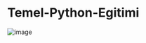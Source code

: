 # Temel-Python-Egitimi
![image](https://user-images.githubusercontent.com/68122200/224024641-8972e9a7-37c2-459b-9c99-e3f954d0c96b.png)
